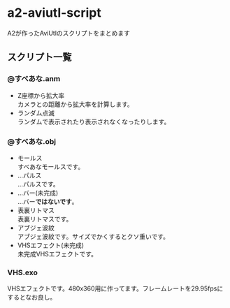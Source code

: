 # a2-aviutl-script
 A2が作ったAviUtlのスクリプトをまとめます
## スクリプト一覧
### @すべあな.anm
- Z座標から拡大率<br>
  カメラとの距離から拡大率を計算します。
- ランダム点滅<br>
  ランダムで表示されたり表示されなくなったりします。
### @すべあな.obj
- モールス<br>
  すべあなモールスです。
- ...パルス<br>
  ...パルスです。
- ...バー(未完成)<br>
  ...バー**ではないです**。
- 表裏リトマス<br>
  表裏リトマスです。
- アブジェ波紋<br>
  アブジェ波紋です。サイズでかくするとクソ重いです。
- VHSエフェクト(未完成)<br>
  未完成VHSエフェクトです。
### VHS.exo
VHSエフェクトです。480x360用に作ってます。フレームレートを29.95fpsにするとなお良し。
